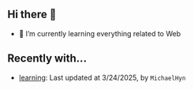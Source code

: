 ## Hi there 👋

- 🌱 I’m currently learning everything related to Web

## Recently with...

<!-- WATCHED_PROJECTS_START_TAG -->
- [learning](https://github.com/hanyaonian/learning): Last updated at 3/24/2025, by `MichaelHyn`
<!-- WATCHED_PROJECTS_END_TAG -->
